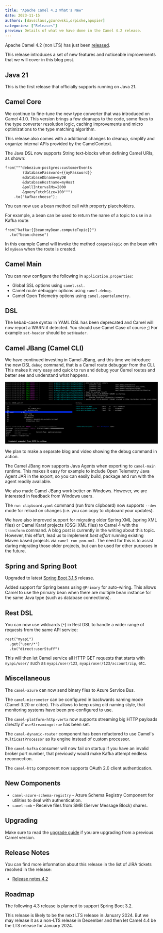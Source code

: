 ```yaml
---
title: "Apache Camel 4.2 What's New"
date: 2023-11-15
authors: [davsclaus,gzurowski,orpiske,apupier]
categories: ["Releases"]
preview: Details of what we have done in the Camel 4.2 release.
---
```


Apache Camel 4.2 (non LTS) has just been [released](/blog/2023/11/RELEASE-4.2.0/).

This release introduces a set of new features and noticeable improvements that we will cover in this blog post.

## Java 21

This is the first release that officially supports running on Java 21.

## Camel Core

We continue to fine-tune the new type converter that was introduced on Camel 4.1.0. This version brings a few cleanups to the code, some fixes to the type converter resolution logic, caching improvements and micro optimizations to the type matching algorithm.

This release also comes with a additional changes to cleanup, simplify and organize internal APIs provided by the CamelContext.

The Java DSL now supports String text-blocks when defining Camel URIs, as shown:

```
from("""debezium-postgres:customerEvents
        ?databasePassword={{myPassword}}
        &databaseDbname=myDB
        &databaseHostname=myHost
        &pollIntervalMs=2000
        &queryFetchSize=100""")
    .to("kafka:cheese");
```

You can now use a bean method call with property placeholders.

For example, a bean can be used to return the name of a topic to use in a Kafka route:

```
from("kafka:{{bean:myBean.computeTopic}}")
  .to("bean:cheese")
```

In this example Camel will invoke the method `computeTopic` on the bean with id `myBean` when the route is created.

## Camel Main

You can now configure the following in `application.properties`:

- Global SSL options using `camel.ssl.`
- Camel route debugger options using `camel.debug.`
- Camel Open Telemetry options using `camel.opentelemetry.`

## DSL

The kebab-case syntax in YAML DSL has been deprecated and Camel will now report a WARN if detected.
You should use Camel Case of course ;) For example `set-header` should be `setHeader`.

## Camel JBang (Camel CLI)

We have continued investing in Camel JBang, and this time we introduce the new DSL `debug` command, that is a Camel
route debugger from the CLI. This makes it very easy and quick to run and debug your Camel routes and better
see and understand what happens.

![Camel Debug](camel-debug.png)

We plan to make a separate blog and video showing the debug command in action.

The Camel JBang now supports Java Agents when exporting to `camel-main` runtime. This makes it easy for example to
include Open Telemetry Java Agent JAR in the export, so you can easily build, package and run with the agent readily available.

We also made Camel JBang work better on Windows. However, we are interested in feedback from Windows users.

The `run clipboard.yaml` command (run from clipboard) now supports `--dev` mode for reload on changes (i.e. you can copy to clipboard your updates).

We have also improved support for migrating older Spring XML (spring <beans> XML files) or Camel Karaf projects (OSGi <blueprint> XML files)
to Camel 4 with the `transform` command. A blog post is currently in the writing about this topic.
However, this effort, lead us to implement _best effort_ running existing Maven based projects via `camel run pom.xml`.
The need for this is to assist during migrating those older projects, but can be used for other purposes in the future.

## Spring and Spring Boot

Upgraded to latest [Spring Boot 3.1.5](https://spring.io/blog/2023/10/19/spring-boot-3-1-5-available-now) release.

Added support for Spring beans using `@Primary` for auto-wiring. This allows Camel to use the primary bean when there are multiple
bean instance for the same Java type (such as database connections).

## Rest DSL

You can now use wildcards (`*`) in Rest DSL to handle a wider range of requests from the same API service:

```
rest("myapi")
  .get("user/*")
  .to("direct:userStuff")
```

This will then let Camel service all HTTP GET requests that starts with `myapi/user/` such as `myapi/user/123`, `myapi/user/123/account/zip`, etc.

## Miscellaneous

The `camel-azure` can now send binary files to Azure Service Bus.

The `camel-micrometer` can be configured in backwards naming mode (Camel 3.20 or older). This allows to keep using old naming style,
that monitoring systems have been pre-configured to use.

The `camel-platform-http-vertx` now supports streaming big HTTP payloads directly if `useStreaming=true` has been set.

The `camel-dynamic-router` component has been refactored to use Camel's `MulticastProcessor` as its engine instead of custom processor.

The `camel-kafka` consumer will now fail on startup if you have an invalid broker port number, that previously would make Kafka
attempt endless reconnection.

The `camel-http` component now supports OAuth 2.0 client authentication.

## New Components

- `camel-azure-schema-registry` - Azure Schema Registry Component for utilities to deal with authentication.
- `camel-smb` - Receive files from SMB (Server Message Block) shares.

## Upgrading

Make sure to read the [upgrade guide](/manual/camel-4x-upgrade-guide-4_2.html) if you are upgrading from a previous Camel version.

## Release Notes

You can find more information about this release in the list of JIRA tickets resolved in the release:

- [Release notes 4.2](/releases/release-4.2.0/)

## Roadmap

The following 4.3 release is planned to support Spring Boot 3.2.

This release is likely to be the next LTS release in January 2024. But we may release it as a non-LTS
release in December and then let Camel 4.4 be the LTS release for January 2024.


